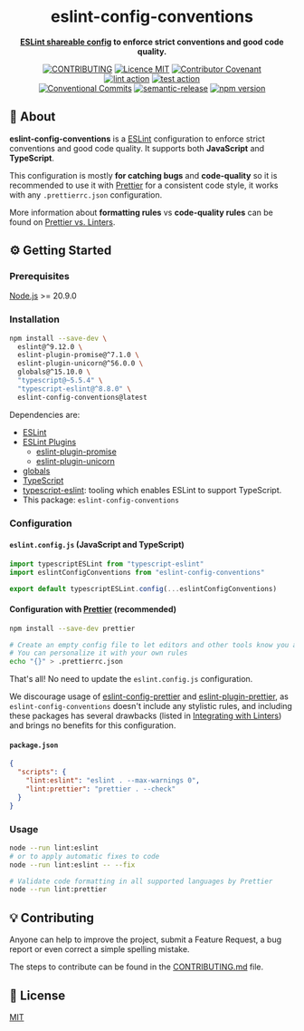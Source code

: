 <h1 align="center">eslint-config-conventions</h1>

<p align="center">
  <strong><a href="https://eslint.org/docs/developer-guide/shareable-configs">ESLint shareable config</a> to enforce strict conventions and good code quality.</strong>
</p>

<p align="center">
  <a href="./CONTRIBUTING.md"><img src="https://img.shields.io/badge/PRs-welcome-brightgreen.svg?style=flat" alt="CONTRIBUTING" /></a>
  <a href="./LICENSE"><img src="https://img.shields.io/badge/licence-MIT-blue.svg" alt="Licence MIT"/></a>
  <a href="./CODE_OF_CONDUCT.md"><img src="https://img.shields.io/badge/Contributor%20Covenant-v2.0%20adopted-ff69b4.svg" alt="Contributor Covenant" /></a>
  <br />
  <a href="https://github.com/theoludwig/eslint-config-conventions/actions/workflows/lint.yml"><img src="https://github.com/theoludwig/eslint-config-conventions/actions/workflows/lint.yml/badge.svg?branch=develop" alt="lint action" /></a>
  <a href="https://github.com/theoludwig/eslint-config-conventions/actions/workflows/test.yml"><img src="https://github.com/theoludwig/eslint-config-conventions/actions/workflows/test.yml/badge.svg?branch=develop" alt="test action" /></a>
  <br />
  <a href="https://conventionalcommits.org"><img src="https://img.shields.io/badge/Conventional%20Commits-1.0.0-yellow.svg" alt="Conventional Commits" /></a>
  <a href="https://github.com/semantic-release/semantic-release"><img src="https://img.shields.io/badge/%20%20%F0%9F%93%A6%F0%9F%9A%80-semantic--release-e10079.svg" alt="semantic-release" /></a>
  <a href="https://www.npmjs.com/package/eslint-config-conventions"><img src="https://img.shields.io/npm/v/eslint-config-conventions.svg" alt="npm version"></a>
</p>

## 📜 About

**eslint-config-conventions** is a [ESLint](https://eslint.org) configuration to enforce strict conventions and good code quality. It supports both **JavaScript** and **TypeScript**.

This configuration is mostly **for catching bugs** and **code-quality** so it is recommended to use it with [Prettier](https://prettier.io/) for a consistent code style, it works with any `.prettierrc.json` configuration.

More information about **formatting rules** vs **code-quality rules** can be found on [Prettier vs. Linters](https://prettier.io/docs/en/comparison.html).

## ⚙️ Getting Started

### Prerequisites

[Node.js](https://nodejs.org/) >= 20.9.0

### Installation

```sh
npm install --save-dev \
  eslint@^9.12.0 \
  eslint-plugin-promise@^7.1.0 \
  eslint-plugin-unicorn@^56.0.0 \
  globals@^15.10.0 \
  "typescript@~5.5.4" \
  "typescript-eslint@^8.8.0" \
  eslint-config-conventions@latest
```

Dependencies are:

- [ESLint](https://github.com/eslint/eslint)
- [ESLint Plugins](https://eslint.org/docs/user-guide/configuring/plugins)
  - [eslint-plugin-promise](https://github.com/xjamundx/eslint-plugin-promise)
  - [eslint-plugin-unicorn](https://github.com/sindresorhus/eslint-plugin-unicorn)
- [globals](https://github.com/sindresorhus/globals)
- [TypeScript](https://github.com/Microsoft/TypeScript)
- [typescript-eslint](https://github.com/typescript-eslint/typescript-eslint): tooling which enables ESLint to support TypeScript.
- This package: `eslint-config-conventions`

### Configuration

#### `eslint.config.js` (JavaScript and TypeScript)

```js
import typescriptESLint from "typescript-eslint"
import eslintConfigConventions from "eslint-config-conventions"

export default typescriptESLint.config(...eslintConfigConventions)
```

#### Configuration with [Prettier](https://prettier.io/) (recommended)

```sh
npm install --save-dev prettier

# Create an empty config file to let editors and other tools know you are using Prettier
# You can personalize it with your own rules
echo "{}" > .prettierrc.json
```

That's all! No need to update the `eslint.config.js` configuration.

We discourage usage of [eslint-config-prettier](https://github.com/prettier/eslint-config-prettier) and [eslint-plugin-prettier](https://github.com/prettier/eslint-plugin-prettier), as `eslint-config-conventions` doesn't include any stylistic rules, and including these packages has several drawbacks (listed in [Integrating with Linters](https://prettier.io/docs/en/integrating-with-linters.html)) and brings no benefits for this configuration.

#### `package.json`

```json
{
  "scripts": {
    "lint:eslint": "eslint . --max-warnings 0",
    "lint:prettier": "prettier . --check"
  }
}
```

### Usage

```sh
node --run lint:eslint
# or to apply automatic fixes to code
node --run lint:eslint -- --fix

# Validate code formatting in all supported languages by Prettier
node --run lint:prettier
```

## 💡 Contributing

Anyone can help to improve the project, submit a Feature Request, a bug report or even correct a simple spelling mistake.

The steps to contribute can be found in the [CONTRIBUTING.md](./CONTRIBUTING.md) file.

## 📄 License

[MIT](./LICENSE)
